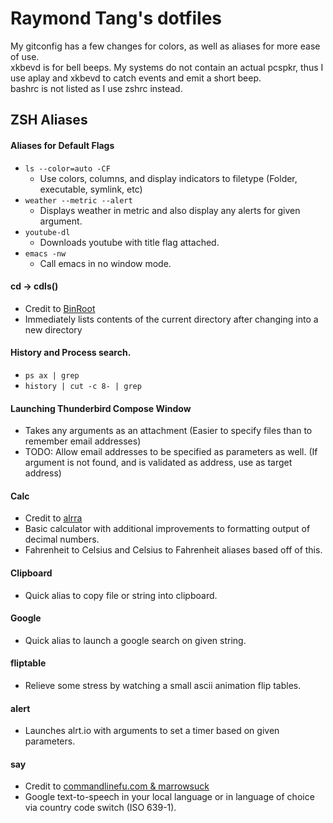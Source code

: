 Raymond Tang's dotfiles
=======================

My gitconfig has a few changes for colors, as well as aliases for more ease of use.  
xkbevd is for bell beeps. My systems do not contain an actual pcspkr, thus I use aplay and xkbevd to catch events and emit a short beep.  
bashrc is not listed as I use zshrc instead.  

## ZSH Aliases

#### Aliases for Default Flags
* ```ls --color=auto -CF```
    * Use colors, columns, and display indicators to filetype (Folder, executable, symlink, etc)
* ```weather --metric --alert```
    * Displays weather in metric and also display any alerts for given argument.
* ```youtube-dl```
    * Downloads youtube with title flag attached.
* ```emacs -nw```
    * Call emacs in no window mode.

#### cd -> cdls()
* Credit to [BinRoot](https://github.com/binroot)
* Immediately lists contents of the current directory after changing into a new directory

#### History and Process search.
* ```ps ax | grep```
* ```history | cut -c 8- | grep```

#### Launching Thunderbird Compose Window
* Takes any arguments as an attachment (Easier to specify files than to remember email addresses)
* TODO: Allow email addresses to be specified as parameters as well. (If argument is not found, and is validated as address, use as target address)

#### Calc
* Credit to [alrra](https://github.com/alrra)
* Basic calculator with additional improvements to formatting output of decimal numbers.
* Fahrenheit to Celsius and Celsius to Fahrenheit aliases based off of this.

#### Clipboard
* Quick alias to copy file or string into clipboard.

#### Google
* Quick alias to launch a google search on given string.

#### fliptable
* Relieve some stress by watching a small ascii animation flip tables.

#### alert
* Launches alrt.io with arguments to set a timer based on given parameters.

#### say
* Credit to [commandlinefu.com & marrowsuck](http://www.commandlinefu.com/commands/view/9629/google-text-to-speech-in-local-language-or-language-of-choice)
* Google text-to-speech in your local language or in language of choice via country code switch (ISO 639-1).
